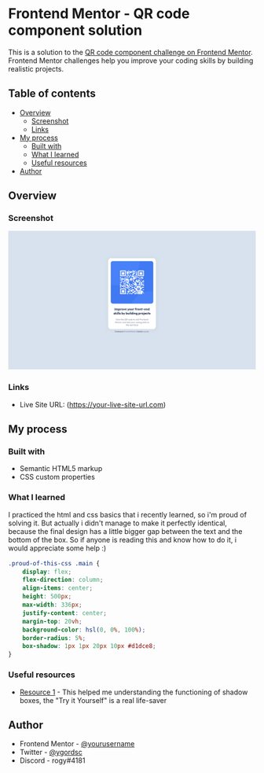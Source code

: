 # Frontend Mentor - QR code component solution

This is a solution to the [QR code component challenge on Frontend Mentor](https://www.frontendmentor.io/challenges/qr-code-component-iux_sIO_H). Frontend Mentor challenges help you improve your coding skills by building realistic projects. 

## Table of contents

- [Overview](#overview)
  - [Screenshot](#screenshot)
  - [Links](#links)
- [My process](#my-process)
  - [Built with](#built-with)
  - [What I learned](#what-i-learned)
  - [Useful resources](#useful-resources)
- [Author](#author)


## Overview

### Screenshot

![](./src/images/screenshot-fm-challenge.png)

### Links

- Live Site URL: (https://your-live-site-url.com)


## My process

### Built with

- Semantic HTML5 markup
- CSS custom properties

### What I learned

I practiced the html and css basics that i recently learned, so i'm proud of solving it. But actually i didn't manage to make it perfectly identical, because the final design has a little bigger gap between the text and the bottom of the box. So if anyone is reading this and know how to do it, i would appreciate some help :)

```css
.proud-of-this-css .main {
    display: flex; 
    flex-direction: column; 
    align-items: center;
    height: 500px;
    max-width: 336px;
    justify-content: center;
    margin-top: 20vh;
    background-color: hsl(0, 0%, 100%);
    border-radius: 5%;
    box-shadow: 1px 1px 20px 10px #d1dce8;
}
```

### Useful resources

- [Resource 1](https://www.w3schools.com/cssref/css3_pr_box-shadow.php) - This helped me understanding the functioning of shadow boxes, the "Try it Yourself" is a real life-saver


## Author

- Frontend Mentor - [@yourusername](https://www.frontendmentor.io/profile/ygordsc)
- Twitter - [@ygordsc](https://www.twitter.com/ygordsc)
- Discord - rogy#4181




